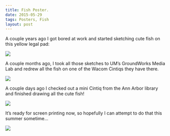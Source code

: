 ```yaml
---
title: Fish Poster.
date: 2015-05-29
tags: Posters, Fish
layout: post
---
```


A couple years ago I got bored at work and started sketching cute fish on this yellow legal pad:

![](http://jenny.smharley.com/blog/2015/fish-poster/fish-poster-1.jpg)

A couple months ago, I took all those sketches to UM’s GroundWorks Media Lab and redrew all the fish on one of the Wacom Cintiqs they have there.

![](http://jenny.smharley.com/blog/2015/fish-poster/fish-poster-2.jpg)

A couple days ago I checked out a mini Cintiq from the Ann Arbor library and finished drawing all the cute fish!

![](http://jenny.smharley.com/blog/2015/fish-poster/fish-poster-3.jpg)

It’s ready for screen printing now, so hopefully I can attempt to do that this summer sometime…

![](http://jenny.smharley.com/blog/2015/fish-poster/fish-poster-4.png)
